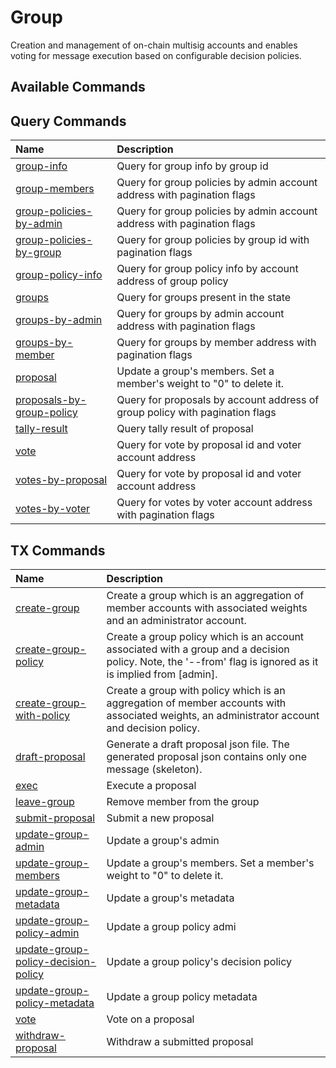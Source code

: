 # Group

Creation and management of on-chain multisig accounts and enables voting for message execution based on configurable decision policies.

## Available Commands

## Query Commands

| Name | Description |
| :--- | :--- |
| [group-info](group.md#) | Query for group info by group id |
| [group-members](group.md#) | Query for group policies by admin account address with pagination flags |
| [group-policies-by-admin](group.md#) | Query for group policies by admin account address with pagination flags |
| [group-policies-by-group](group.md#) |  Query for group policies by group id with pagination flags |
| [group-policy-info](group.md#) | Query for group policy info by account address of group policy |
| [groups](group.md#) |  Query for groups present in the state |
| [groups-by-admin](group.md#) | Query for groups by admin account address with pagination flags |
| [groups-by-member](group.md#) | Query for groups by member address with pagination flags |
| [proposal](group.md#) | Update a group's members. Set a member's weight to "0" to delete it. |
| [proposals-by-group-policy](group.md#) | Query for proposals by account address of group policy with pagination flags |
| [tally-result](group.md#) | Query tally result of proposal |
| [vote](group.md#) | Query for vote by proposal id and voter account address |
| [votes-by-proposal](group.md#) | Query for vote by proposal id and voter account address |
| [votes-by-voter](group.md#) | Query for votes by voter account address with pagination flags |


## TX Commands
| Name | Description |
| :--- | :--- |
| [create-group](group.md#) | Create a group which is an aggregation of member accounts with associated weights and an administrator account. |
| [create-group-policy](group.md#) | Create a group policy which is an account associated with a group and a decision policy. Note, the '--from' flag is ignored as it is implied from [admin]. |
| [create-group-with-policy](group.md#) | Create a group with policy which is an aggregation of member accounts with associated weights, an administrator account and decision policy. |
| [draft-proposal](group.md#) | Generate a draft proposal json file. The generated proposal json contains only one message (skeleton). |
| [exec](group.md#) | Execute a proposal |
| [leave-group](group.md#) | Remove member from the group |
| [submit-proposal](group.md#) | Submit a new proposal |
| [update-group-admin](group.md#) | Update a group's admin |
| [update-group-members](group.md#) | Update a group's members. Set a member's weight to "0" to delete it. |
| [update-group-metadata](group.md#) | Update a group's metadata |
| [update-group-policy-admin](group.md#) | Update a group policy admi |
| [update-group-policy-decision-policy](group.md#) | Update a group policy's decision policy |
| [update-group-policy-metadata](group.md#) | Update a group policy metadata |
| [vote](group.md#) | Vote on a proposal |
| [withdraw-proposal](group.md#) | Withdraw a submitted proposal ||